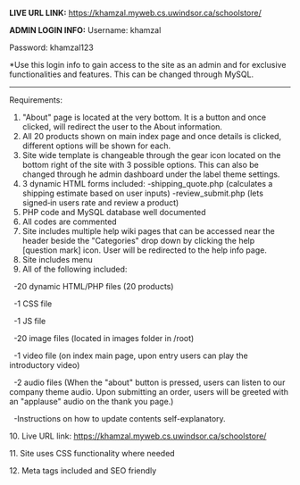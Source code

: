**LIVE URL LINK:**
https://khamzal.myweb.cs.uwindsor.ca/schoolstore/





**ADMIN LOGIN INFO:**
Username: khamzal

Password: khamzal123



\*Use this login info to gain access to the site as an admin and for exclusive functionalities and features. This can be changed through MySQL.



-----------------------------------------------------------------------------



Requirements:



1. "About" page is located at the very bottom. It is a button and once clicked, will redirect the user to the About information.
2. All 20 products shown on main index page and once details is clicked, different options will be shown for each.
3. Site wide template is changeable through the gear icon located on the bottom right of the site with 3 possible options. This can also be changed through he admin dashboard under the label theme settings.
4. 3 dynamic HTML forms included:
   	-shipping\_quote.php (calculates a shipping estimate based on user inputs)
   	-review\_submit.php (lets signed‐in users rate and review a product)
5. PHP code and MySQL database well documented
6. All codes are commented
7. Site includes multiple help wiki pages that can be accessed near the header beside the "Categories" drop down by clicking the help \[question mark] icon. User will be redirected to the help info page.
8. Site includes menu
9. All of the following included:

&nbsp;	-20 dynamic HTML/PHP files (20 products)

&nbsp;	-1 CSS file

&nbsp;	-1 JS file

&nbsp;	-20 image files (located in images folder in /root)

&nbsp;	-1 video file (on index main page, upon entry users can play the introductory video)

&nbsp;	-2 audio files (When the "about" button is pressed, users can listen to our company theme audio. Upon submitting an order, users will be greeted with an "applause" audio on the thank you page.)

&nbsp;	-Instructions on how to update contents self-explanatory.

10\. Live URL link: https://khamzal.myweb.cs.uwindsor.ca/schoolstore/

11\. Site uses CSS functionality where needed

12\. Meta tags included and SEO friendly





